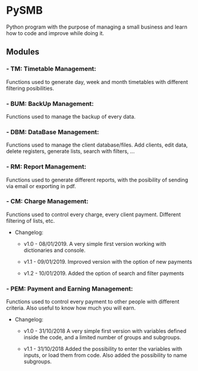 # PySMB
Python program with the purpose of managing a small business and learn how to code and improve while doing it.

## Modules

### - TM: Timetable Management:

Functions used to generate day, week and month timetables with different filtering posibilities.


### - BUM: BackUp Management:

Functions used to manage the backup of every data.


### - DBM: DataBase Management:

Functions used to manage the client database/files. Add clients, edit data, delete registers, generate lists, search with filters, ...


### - RM: Report Management:

Functions used to generate different reports, with the posibility of sending via email or exporting in pdf.


### - CM: Charge Management:

Functions used to control every charge, every client payment. Different filtering of lists, etc.

 - Changelog:

   - v1.0 - 08/01/2019. A very simple first version working with dictionaries and console.

   - v1.1 - 09/01/2019. Improved version with the option of new payments

   - v1.2 - 10/01/2019. Added the option of search and filter payments


### - PEM: Payment and Earning Management:

Functions used to control every payment to other people with different criteria. Also useful to know how much you will earn.

 - Changelog:

   - v1.0 - 31/10/2018 A very simple first version with variables defined inside the code, and a limited number of groups and subgroups.

   - v1.1 - 31/10/2018 Added the possibility to enter the variables with inputs, or load them from code. Also added the possibility to name subgroups.

